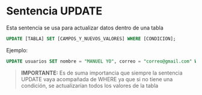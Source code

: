 # **Sentencia UPDATE**

Esta sentencia se usa para actualizar datos dentro de una tabla 

```sql
UPDATE [TABLA] SET [CAMPOS_Y_NUEVOS_VALORES] WHERE [CONDICION];
```
Ejemplo:
```sql
UPDATE usuarios SET nombre = "MANUEL YO", correo = "correo@gmail.com" WHERE nombre = "Manuel";
```

> **IMPORTANTE:** Es de suma importancia que siempre la sentencia UPDATE vaya acompañada de WHERE ya que si no tiene una condición, se actualizarían todos los valores de la tabla


